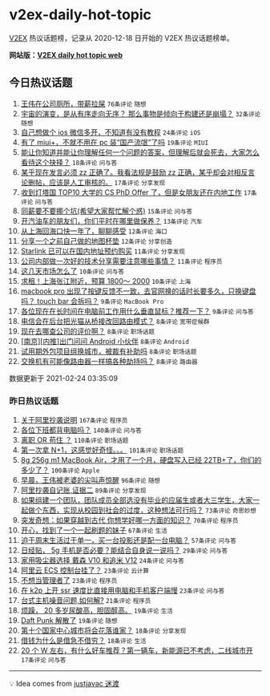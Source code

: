 # v2ex-daily-hot-topic

[V2EX](https://www.v2ex.com/) 热议话题榜，记录从 2020-12-18 日开始的 V2EX 热议话题榜单。

**网站版：[V2EX daily hot topic web](https://realleonardo.github.io/v2ex-daily-hot-topic-web/)**

## 今日热议话题

<!-- TODAY BEGIN -->

1. [王伟在公司厕所，带薪拉屎](https://www.v2ex.com/t/755667) `76条评论` `随想`
1. [宇宙的演变，是从有序走向无序？ 那么事物是倾向于构建还是崩塌？](https://www.v2ex.com/t/755674) `32条评论` `随想`
1. [自己想做个 ios 微信多开，不知道有没有教程](https://www.v2ex.com/t/755689) `24条评论` `iOS`
1. [有了 miui+，不就不用在 pc 装“国产流氓”了吗](https://www.v2ex.com/t/755672) `19条评论` `MIUI`
1. [能让你知道并能让你理解任何一个问题的答案，但理解后就会死去，大家怎么看待这个抉择？](https://www.v2ex.com/t/755698) `18条评论` `问与答`
1. [某乎现在发言必须 zz 正确了。我看法规是鼓励 zz 正确，某乎却会对相反言论删帖，应该是人工审核的。](https://www.v2ex.com/t/755751) `17条评论` `分享发现`
1. [收到灯塔国 TOP10 大学的 CS PhD Offer 了，但是女朋友还在内地工作](https://www.v2ex.com/t/755750) `17条评论` `问与答`
1. [同薪要不要挪个坑(希望大家帮忙解个惑)](https://www.v2ex.com/t/755717) `15条评论` `问与答`
1. [开汽油车的朋友们，你们平时在哪里做保养？](https://www.v2ex.com/t/755681) `13条评论` `汽车`
1. [从上海回海口快一年了，聊聊感受](https://www.v2ex.com/t/755726) `12条评论` `海口`
1. [分享一个之前自己做的地图杯垫](https://www.v2ex.com/t/755668) `12条评论` `分享创造`
1. [Starlink 已可以在国内地址预约购买](https://www.v2ex.com/t/755749) `11条评论` `分享发现`
1. [公司内部做一次好的技术分享需要注意哪些事情？](https://www.v2ex.com/t/755724) `11条评论` `程序员`
1. [这几天市场怎么了](https://www.v2ex.com/t/755738) `10条评论` `问与答`
1. [求租！上海张江附近，预算 1800～ 2000](https://www.v2ex.com/t/755695) `10条评论` `上海`
1. [macbook pro 出现了按键反馈不一致，去官网换的话时长要多久，只换键盘吗？ touch bar 会拆吗？](https://www.v2ex.com/t/755722) `9条评论` `MacBook Pro`
1. [各位现在在长时间在电脑前工作用什么垂直鼠标？推荐一下？](https://www.v2ex.com/t/755673) `9条评论` `问与答`
1. [电信会在后台把光猫从桥接改回路由模式？](https://www.v2ex.com/t/755737) `8条评论` `宽带症候群`
1. [现在去哪查公司的评价啊？](https://www.v2ex.com/t/755701) `8条评论` `职场话题`
1. [[南京][内推]出门问问 Android 小伙伴](https://www.v2ex.com/t/755694) `8条评论` `Android`
1. [试用期外包项目组换城市，被裁有补助吗](https://www.v2ex.com/t/755675) `8条评论` `职场话题`
1. [交换机有可能像路由器一样搞各种劫持吗？](https://www.v2ex.com/t/755671) `8条评论` `路由器`

数据更新于 2021-02-24 03:35:09

<!-- TODAY END -->

### 昨日热议话题

<!-- YESTERDAY BEGIN -->

1. [关于阿里抄袭说明](https://www.v2ex.com/t/755379) `167条评论` `程序员`
1. [各位下班都背电脑吗？](https://www.v2ex.com/t/755308) `140条评论` `问与答`
1. [离职 OR 苟住 ？](https://www.v2ex.com/t/755376) `110条评论` `职场话题`
1. [第一次拿 N+1，这感觉好奇怪。。。](https://www.v2ex.com/t/755313) `101条评论` `职场话题`
1. [8g 256g m1 MacBook Air，才用了一个月，硬盘写入已经 22TB+了，你们的多少了？](https://www.v2ex.com/t/755498) `100条评论` `Apple`
1. [早晨，王伟被老婆的尖叫声惊醒](https://www.v2ex.com/t/755305) `96条评论` `随想`
1. [阿里抄袭自记账,证据二](https://www.v2ex.com/t/755348) `89条评论` `分享发现`
1. [如果组建一个团队，团队成员全部选没有毕业的应届生或者大三学生，大家一起做个东西，实现从校园到社会的过度，这种想法可行吗？](https://www.v2ex.com/t/755317) `73条评论` `奇思妙想`
1. [突发奇想：如果穿越到古代 你想学好哪一方面的知识？](https://www.v2ex.com/t/755462) `70条评论` `程序员`
1. [开心，找到了一个一起刷题的妹子](https://www.v2ex.com/t/755557) `67条评论` `生活`
1. [迫于周末生活过于单一，买一台投影还是配一台电脑？](https://www.v2ex.com/t/755495) `57条评论` `问与答`
1. [日经贴， 5g 手机是否必要？能结合自身说一说吗？](https://www.v2ex.com/t/755493) `29条评论` `问与答`
1. [家用吸尘器选择 戴森 V10 和追米 V12](https://www.v2ex.com/t/755311) `24条评论` `问与答`
1. [阿里云 ECS 控制台挂了？](https://www.v2ex.com/t/755485) `23条评论` `云计算`
1. [不想当管理者了](https://www.v2ex.com/t/755437) `23条评论` `程序员`
1. [在 k2p 上开 ssr 速度比直接用电脑和手机客户端慢](https://www.v2ex.com/t/755316) `23条评论` `问与答`
1. [台式主机噪音问题,如何解?](https://www.v2ex.com/t/755642) `21条评论` `程序员`
1. [烦躁， 20 多岁尿酸高，胆固醇高。](https://www.v2ex.com/t/755360) `19条评论` `生活`
1. [Daft Punk 解散了](https://www.v2ex.com/t/755307) `19条评论` `随想`
1. [第十个国家中心城市将会花落谁家？](https://www.v2ex.com/t/755577) `18条评论` `分享发现`
1. [借钱为什么是借急不借穷？](https://www.v2ex.com/t/755459) `18条评论` `生活`
1. [20 个 W 左右，有什么好车推荐？第一辆车，新能源已不考虑，二线城市开](https://www.v2ex.com/t/755539) `17条评论` `问与答`

<!-- YESTERDAY END -->

---

💡 Idea comes from [justjavac 迷渡](https://github.com/justjavac/)

